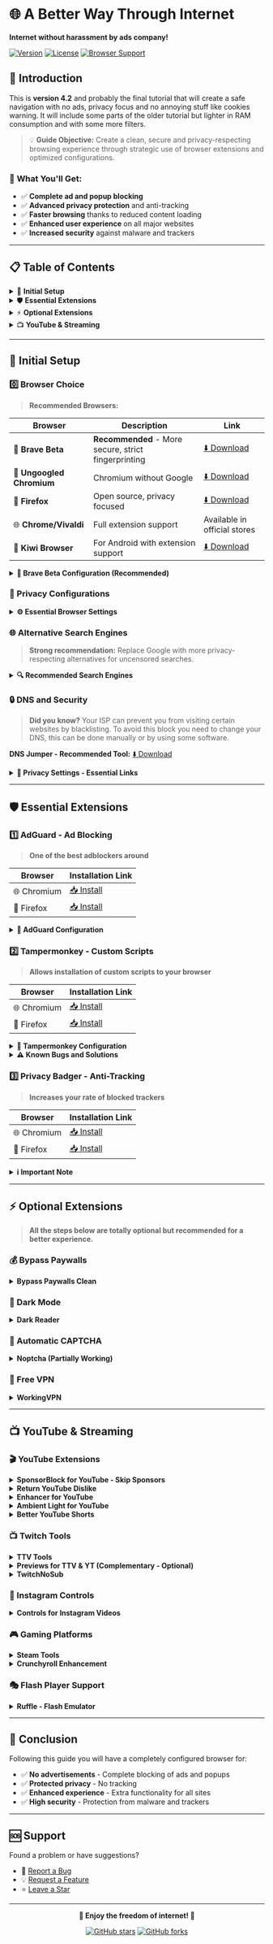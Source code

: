 # 🌐 A Better Way Through Internet
**Internet without harassment by ads company!**

[![Version](https://img.shields.io/badge/Version-4.2-blue.svg)](https://github.com/Luke0094/A-Better-Way-Through-Internet)
[![License](https://img.shields.io/badge/License-MIT-green.svg)](LICENSE)
[![Browser Support](https://img.shields.io/badge/Support-Chrome%2C%20Firefox%2C%20Brave-orange.svg)](README.md)

## 📖 Introduction

This is **version 4.2** and probably the final tutorial that will create a safe navigation with no ads, privacy focus and no annoying stuff like cookies warning. It will include some parts of the older tutorial but lighter in RAM consumption and with some more filters.

> 💡 **Guide Objective:** Create a clean, secure and privacy-respecting browsing experience through strategic use of browser extensions and optimized configurations.

### 🎯 **What You'll Get:**
- ✅ **Complete ad and popup blocking** 
- ✅ **Advanced privacy protection** and anti-tracking
- ✅ **Faster browsing** thanks to reduced content loading
- ✅ **Enhanced user experience** on all major websites
- ✅ **Increased security** against malware and trackers

---

## 📋 Table of Contents

<details>
<summary>🎯 <strong>Initial Setup</strong></summary>

- [0️⃣ Browser Choice](#0️⃣-browser-choice)
- [🔧 Privacy Configurations](#🔧-privacy-configurations)
- [🌐 Alternative Search Engines](#🌐-alternative-search-engines)
- [🔒 DNS and Security](#🔒-dns-and-security)

</details>

<details>
<summary>🛡️ <strong>Essential Extensions</strong></summary>

- [1️⃣ AdGuard - Ad Blocking](#1️⃣-adguard---ad-blocking)
- [2️⃣ Tampermonkey - Custom Scripts](#2️⃣-tampermonkey---custom-scripts)
- [3️⃣ Privacy Badger - Anti-Tracking](#3️⃣-privacy-badger---anti-tracking)

</details>

<details>
<summary>⚡ <strong>Optional Extensions</strong></summary>

- [💰 Bypass Paywalls](#💰-bypass-paywalls)
- [🌙 Dark Mode](#🌙-dark-mode)
- [🤖 Automatic CAPTCHA](#🤖-automatic-captcha)
- [🔐 Free VPN](#🔐-free-vpn)

</details>

<details>
<summary>📺 <strong>YouTube & Streaming</strong></summary>

- [🎬 YouTube Extensions](#🎬-youtube-extensions)
- [📺 Twitch Tools](#📺-twitch-tools)
- [📱 Instagram Controls](#📱-instagram-controls)
- [🎮 Gaming Platforms](#🎮-gaming-platforms)
- [🎭 Flash Player Support](#🎭-flash-player-support)

</details>

---

## 🎯 Initial Setup

### 0️⃣ Browser Choice

> **Recommended Browsers:**

| Browser | Description | Link |
|---------|-------------|------|
| 🦁 **Brave Beta** | **Recommended** - More secure, strict fingerprinting | [⬇️ Download](https://brave.com/download-beta/) |
| 🔧 **Ungoogled Chromium** | Chromium without Google | [⬇️ Download](https://ungoogled-software.github.io/) |
| 🦊 **Firefox** | Open source, privacy focused | [⬇️ Download](https://firefox.com/) |
| 🌐 **Chrome/Vivaldi** | Full extension support | Available in official stores |
| 🥝 **Kiwi Browser** | For Android with extension support | [⬇️ Download](https://play.google.com/store/apps/details?id=com.kiwibrowser.browser) |

<details>
<summary><strong>📱 Brave Beta Configuration (Recommended)</strong></summary>

If you choose **Brave Beta** (highly recommended):

1. **Settings → Protection:**
   - Set fingerprint to "Strict" *(note: this choice is no longer available)*
   - If you're not getting access to some websites, you can always disable a specific one by clicking the orange lion head 🦁 on the right of the URL search bar

2. **Settings → Privacy:**
   - You can also disable some annoyance features like anonymous stats

**For Android TV:** You most probably will need a USB mouse for optimal navigation.

**Note:** Check for APK if Kiwi Browser is not available in your region.

</details>

### 🔧 Privacy Configurations

<details>
<summary><strong>⚙️ Essential Browser Settings</strong></summary>

**Mandatory configurations for all browsers:**
- ✅ **Block third-party cookies** (Privacy and Security → Cookies)
- ✅ **Force HTTPS connections** (Security → Secure connections)
- ✅ **Disable fingerprinting** when possible
- ✅ **Block trackers and ads** natively

**Important point:** These configurations are fundamental for secure browsing and should be applied regardless of the browser chosen. All the steps below will be a good point to block any 3rd party cookies from your browser (check your settings and search for Privacy and Security) and block any connection that does not come with HTTPS.

</details>

### 🌐 Alternative Search Engines

> **Strong recommendation:** Replace Google with more privacy-respecting alternatives for uncensored searches.

<details>
<summary><strong>🔍 Recommended Search Engines</strong></summary>

| Engine | Features | URL Query | Registration |
|--------|----------|-----------|--------------|
| 🔍 **Presearch** | **Recommended** - Uncensored searches | `https://presearch.com/search?q=%s` | Not necessary |
| 🔎 **SearXNG (ETSI)** | Open source, completely private | `https://etsi.me/search?q=%s` | Not required |

**How to change search engine:**
1. Go to browser settings
2. Look for "Search Engine" 
3. Add new custom search engine
4. Paste the URL query of chosen engine
5. Set as default

Furthermore, I can recommend you to use [https://presearch.com](https://presearch.com) as your default search engine instead of Google due to better uncensored searches (you don't need to sign up).

</details>

### 🔒 DNS and Security

> **Did you know?** Your ISP can prevent you from visiting certain websites by blacklisting. To avoid this block you need to change your DNS, this can be done manually or by using some software.

**DNS Jumper - Recommended Tool:** [⬇️ Download](https://github.com/Luke0094/A-Better-Way-Through-Internet/files/13196421/DnsJumper.2.2.zip)

<details>
<summary><strong>🔐 Privacy Settings - Essential Links</strong></summary>

**Essential configurations for services you already use:**

| Service | Description | Link | Importance |
|---------|-------------|------|------------|
| 🗂️ **Google Privacy** | Disable all Google tracking | [⚙️ Configure](https://myaccount.google.com/data-and-privacy) | 🔴 Critical |
| 📦 **Amazon Privacy** | Alexa/Amazon settings | [⚙️ Configure](https://www.amazon.com/alexa-privacy/apd/myad) | 🟡 Important |
| 🇪🇺 **EU Privacy** | Personalized advertising control EU | [⚙️ Configure](https://www.youronlinechoices.com) | 🟡 EU Only |

**Important:** If you still want to use your Google account (Chrome, YouTube, Drive, etc.) make sure to check the following link and disable everything you are not comfortable with. Same goes with Amazon services.

**If you live in the EU** make sure also to check the EU Privacy link above.

</details>

---

## 🛡️ Essential Extensions

### 1️⃣ AdGuard - Ad Blocking

> **One of the best adblockers around**

| Browser | Installation Link |
|---------|-------------------|
| 🌐 Chromium | [📥 Install](https://chrome.google.com/webstore/detail/adguard-adblocker/bgnkhhnnamicmpeenaelnjfhikgbkllg) |
| 🦊 Firefox | [📥 Install](https://addons.mozilla.org/en-US/firefox/addon/adguard-adblocker) |

<details>
<summary><strong>📂 AdGuard Configuration</strong></summary>

**This step will add one of the best adblockers around to your searches.**

**Configuration Steps:**
1. Once installed go to the options by clicking the green shield icon 🛡️ in your extension bar (make sure it's visible)
2. Click "Import settings" (General Settings)
3. Add the attachment below: [⬇️ Download Settings](https://github.com/user-attachments/files/15901576/20240619_152432_adg_ext_settings_4.3.53.zip)

**This step will import custom settings and filters.**

*Remember to extract the ZIP file before importing.*

</details>

### 2️⃣ Tampermonkey - Custom Scripts

> **Allows installation of custom scripts to your browser**

| Browser | Installation Link |
|---------|-------------------|
| 🌐 Chromium | [📥 Install](https://chrome.google.com/webstore/detail/tampermonkey/dhdgffkkebhmkfjojejmpbldmpobfkfo) |
| 🦊 Firefox | [📥 Install](https://addons.mozilla.org/en-US/firefox/addon/tampermonkey) |

<details>
<summary><strong>📂 Tampermonkey Configuration</strong></summary>

**Configuration Steps:**
1. Same as before, click the black/gray icon ⚫ in your extension bar (make sure it is visible)
2. Click "Control panel" and go to "Utility"
3. Click "Import" and add the attachment below: [⬇️ Download Backup](https://github.com/user-attachments/files/15901739/tampermonkey-backup-chrome-2024-06-19T13-41-26-906Z.zip)

**⚠️ Warning:** Last version UPB (4.0) is unstable, don't update it.

**This step will import various user scripts such as "Ultra Popup Blocker" and few other useful ones.**

**What else is included:**
- ✅ AdGuard Extra
- ✅ Bypass All Shortlinks Debloated
- ✅ KAADIVVVV - vvvvid.it Anti-Adblock Killer
- ✅ Netflix Plus (disabled)
- ✅ Netflix UHD (disabled)
- ✅ Simple YouTube Age Restriction Bypass

*Remember to extract the ZIP file before importing.*

</details>

<details>
<summary><strong>⚠️ Known Bugs and Solutions</strong></summary>

**Known Issues:**

**Simple YouTube Age Restriction Bypass** will not work for now, no given information, a workaround can be found following [these instructions](https://github.com/zerodytrash/Simple-YouTube-Age-Restriction-Bypass/issues/255#issuecomment-2439417314)

**Ultra Popup Blocker Issues:** Some websites that depend on pop-ups (usually from Google) may not work correctly with Ultra Popup Blocker enabled (the pop-up warning is half hidden). Here's a list of what I've found out and how to fix:

The easier solution is to click the Tampermonkey icon when you are on the problematic page, click on Ultra Popup Blocker and select "exclude" a certain host, such as:

- **Google Drive:** "exclude drive.google.com"
- **Google Classroom:** "exclude classroom.google.com"
- **Google Remote Desktop:** "exclude remotedesktop.google.com"
- **Coupon websites:** Any coupon websites that will input pop-ups before showing the code, the extension is actually working fine here but you might want to just refresh the page there, otherwise your cookies will be injected with ref codes

</details>

### 3️⃣ Privacy Badger - Anti-Tracking

> **Increases your rate of blocked trackers**

| Browser | Installation Link |
|---------|-------------------|
| 🌐 Chromium | [📥 Install](https://chrome.google.com/webstore/detail/privacy-badger/pkehgijcmpdhfbdbbnkijodmdjhbjlgp) |
| 🦊 Firefox | [📥 Install](https://addons.mozilla.org/en-US/firefox/addon/privacy-badger17/) |

<details>
<summary><strong>ℹ️ Important Note</strong></summary>

**This step will increase your rate of blocked trackers, is a bit redundant with AdGuard but other than blocking few more trackers it will be useful if for whatever reason you have to disable your adblocker.**

**⚠️ NOTE:** Login with social credentials (Google, Apple, etc.) are automatically blocked by this extension. If you wish to enable it, while in that specific page (like Twitter), click on the extension icon (the skunk one 🦨) and allow the specific host (like "accounts.google.com").

</details>

---

## ⚡ Optional Extensions

> **All the steps below are totally optional but recommended for a better experience.**

### 💰 Bypass Paywalls

<details>
<summary><strong>Bypass Paywalls Clean</strong></summary>

*This step is marked as optional due to filters already included inside the AdGuard config, it will however be useful in case you want to have the full list and/or add custom filters.*

| Browser | Installation |
|---------|---------------|
| 🌐 Chromium | [📥 Manual Download](https://github.com/bpc-clone/bpc_updates/releases/tag/latest) |
| 🦊 Firefox | [📖 Instructions](https://github.com/bpc-clone/bypass-paywalls-firefox-clean) |

**Chromium Installation:**
To install this extension on Chromium browser manually you have to first enable the developer options in the extension and then unpack the .zip file with software like WinRAR or 7zip and click on "load unpacked extension", alternatively you can create a .zip containing only the files (without main folder name) and drag and drop this one in the extension page.

**Note:** Unpacked extensions do not have the ability to auto-update themselves, once in a while check their [GitHub](https://github.com/bpc-clone/bypass-paywalls-chrome-clean) for updates.

**This step will grant you the ability to skip certain paywalls based on daily views limit and/or similar issues.**

</details>

### 🌙 Dark Mode

<details>
<summary><strong>Dark Reader</strong></summary>

| Browser | Installation Link |
|---------|-------------------|
| 🌐 Chromium | [📥 Install](https://chrome.google.com/webstore/detail/dark-reader/eimadpbcbfnmbkopoojfekhnkhdbieeh) |
| 🦊 Firefox | [📥 Install](https://addons.mozilla.org/en-US/firefox/addon/darkreader) |

**This step will grant you the ability to set every website to a dark mode, please note that not all websites will be showing correctly.**

</details>

### 🤖 Automatic CAPTCHA

<details>
<summary><strong>Noptcha (Partially Working)</strong></summary>

| Browser | Installation Link |
|---------|-------------------|
| 🌐 Chromium | [📥 Install](https://chrome.google.com/webstore/detail/noptcha-recaptcha-hcaptch/dknlfmjaanfblgfdfebhijalfmhmjjjo) |
| 🦊 Firefox | [📥 Install](https://addons.mozilla.org/en-US/firefox/addon/noptcha) |

*Currently this extension is outdated due to dev disappearance, this extension will still work but only partially.*

**This step will grant you the ability to auto-complete the CAPTCHA around the net automatically, you can customize the behavior under the extension options.**

</details>

### 🔐 Free VPN

<details>
<summary><strong>WorkingVPN</strong></summary>

| Browser | Installation Link |
|---------|-------------------|
| 🌐 Chromium | [📥 Install](https://chrome.google.com/webstore/detail/workingvpn-a-free-vpn-tha/mhngpdlhojliikfknhfaglpnddniijfh) |
| 🦊 Firefox | [📥 Install](https://addons.mozilla.org/en-US/firefox/addon/workingvpn-the-vpn-that-works/) |

**This step will permit you to use a free VPN service without limit, take note that this is not the fastest nor the most secure but will work.**

</details>

---

## 📺 YouTube & Streaming

### 🎬 YouTube Extensions

<details>
<summary><strong>SponsorBlock for YouTube - Skip Sponsors</strong></summary>

| Browser | Installation Link |
|---------|-------------------|
| 🌐 Chromium | [📥 Install](https://chrome.google.com/webstore/detail/sponsorblock-for-youtube/mnjggcdmjocbbbhaepdhchncahnbgone) |
| 🦊 Firefox | [📥 Install](https://addons.mozilla.org/en-US/firefox/addon/sponsorblock) |

**This step will flag portions of certain YouTube videos with sponsor materials and grant you the ability to skip them automatically.**

</details>

<details>
<summary><strong>Return YouTube Dislike</strong></summary>

| Browser | Installation Link |
|---------|-------------------|
| 🌐 Chromium | [📥 Install](https://chrome.google.com/webstore/detail/return-youtube-dislike/gebbhagfogifgggkldgodflihgfeippi) |
| 🦊 Firefox | [📥 Install](https://addons.mozilla.org/en-US/firefox/addon/return-youtube-dislikes) |

**This step will restore the count of dislikes on YouTube videos.**

</details>

<details>
<summary><strong>Enhancer for YouTube</strong></summary>

| Browser | Installation Link |
|---------|-------------------|
| 🌐 Chromium | [📥 Install](https://chrome.google.com/webstore/detail/enhancer-for-youtube/ponfpcnoihfmfllpaingbgckeeldkhle) |
| 🦊 Firefox | [📥 Install](https://addons.mozilla.org/en-US/firefox/addon/enhancer-for-youtube) |

**This step will introduce to YouTube various extra options of customization.**

**Custom Settings:** Here some custom settings that you can easily import (just copy and paste the string inside the .txt file and import it in the extension page): [⬇️ Download Settings](https://github.com/user-attachments/files/16383966/yt.enhancer.zip)

</details>

<details>
<summary><strong>Ambient Light for YouTube</strong></summary>

| Browser | Installation Link |
|---------|-------------------|
| 🌐 Chromium | [📥 Install](https://chrome.google.com/webstore/detail/ambient-light-for-youtube/paponcgjfojgemddooebbgniglhkajkj) |
| 🦊 Firefox | [📥 Install](https://addons.mozilla.org/en-US/firefox/addon/ambient-light-for-youtube) |

**This step will introduce to YouTube better theater mode and ambient light.**

**Custom Settings:** Here some custom settings that you can easily import (after extracting just click the extension icon and import the .json file): [⬇️ Download Settings](https://github.com/Luke0094/A-Better-Way-Through-Internet/files/13492685/ambient-light-for-youtube-settings.zip)

</details>

<details>
<summary><strong>Better YouTube Shorts</strong></summary>

| Browser | Installation Link | Status |
|---------|-------------------|--------|
| 🌐 Chromium | [📥 Install](https://chrome.google.com/webstore/detail/better-youtube-shorts/pehohlhkhbcfdneocgnfbnilppmfncdg) | ⚠️ Outdated |
| 🦊 Firefox | [📥 Install](https://addons.mozilla.org/en-US/firefox/addon/better-youtube-shorts) | ✅ Working |

*Currently the Chromium extension is outdated and dev has disappeared, all features are for now disabled due to recent Manifest v3 update.*

**This step will introduce to YouTube better controls over YouTube Shorts.**

</details>

### 📺 Twitch Tools

<details>
<summary><strong>TTV Tools</strong></summary>

| Browser | Installation Link |
|---------|-------------------|
| 🌐 Chromium | [📥 Install](https://chrome.google.com/webstore/detail/ttv-tools/fcfodihfdbiiogppbnhabkigcdhkhdjd) |
| 🦊 Firefox | [📖 GitHub](https://github.com/ephellon/twitch-tools) |

**This step will introduce to Twitch better controls over Twitch lives.**

**Custom Settings:** Here some custom settings that you can easily import: **4UNAsC** (just click the extension icon, scroll down where there is the input, add the given code and click download)

</details>

<details>
<summary><strong>Previews for TTV & YT (Complementary - Optional)</strong></summary>

| Browser | Installation Link |
|---------|-------------------|
| 🌐 Chromium | [📥 Install](https://chrome.google.com/webstore/detail/previews-for-ttv-yt/hpmbiinljekjjcjgijnlbmgcmoonclah) |
| 🦊 Firefox | [📥 Install](https://addons.mozilla.org/en-US/firefox/addon/previews-for-ttv) |

**This step will introduce to Twitch and partially YouTube better controls over lives.**

</details>

<details>
<summary><strong>TwitchNoSub</strong></summary>

| Browser | Installation |
|---------|---------------|
| 🌐 Chromium | [📥 Manual Download](https://github.com/besuper/TwitchNoSub/releases) |
| 🦊 Firefox | [📖 Instructions](https://github.com/besuper/TwitchNoSub/) |

To install this extension on Chromium browser manually you have to first enable the developer options in the extension and then unpack the .zip file with software like WinRAR or 7zip and click on "load unpacked extension", alternatively you can create a .zip containing only the files (without main folder name) and drag and drop this one in the extension page.

**Note:** Unpacked extensions do not have the ability to auto-update themselves, once in a while check their [GitHub](https://github.com/besuper/TwitchNoSub/) for updates.

**This step will make you able to watch premium VOD from Twitch as free user.**

</details>

### 📱 Instagram Controls

<details>
<summary><strong>Controls for Instagram Videos</strong></summary>

| Browser | Installation Link |
|---------|-------------------|
| 🌐 Chromium | [📥 Install](https://chrome.google.com/webstore/detail/controls-for-instagram-vi/eigfbedabacomcacemdnkelnlhgbiacn) |
| 🦊 Firefox | [📖 Website](https://rehfeld.us/browser-extensions/controls-for-instagram/) |

**This step will introduce to Instagram better controls over reels.**

</details>

### 🎮 Gaming Platforms

<details>
<summary><strong>Steam Tools</strong></summary>

**Augmented Steam:**
| Browser | Installation Link |
|---------|-------------------|
| 🌐 Chromium | [📥 Install](https://chrome.google.com/webstore/detail/augmented-steam/dnhpnfgdlenaccegplpojghhmaamnnfp) |
| 🦊 Firefox | [📥 Install](https://addons.mozilla.org/en-US/firefox/addon/augmented-steam) |

**This step will introduce to Steam more features about bundles and currency over the world.**

**Steam Inventory Helper:**
> ⚠️ **WARNING:** The Chrome extension is requiring way too much auth to work, probably has been breached.

- **Chromium:** *Removed due to suspicious behavior*
- **Firefox:** NOT AVAILABLE, follow dev [website](https://steaminventoryhelper.com/)

*This step will introduce to Steam more features about trades and currency.*

</details>

<details>
<summary><strong>Crunchyroll Enhancement</strong></summary>

**Improve Crunchyroll:**
| Browser | Installation Link |
|---------|-------------------|
| 🌐 Chromium | [📥 Install](https://chrome.google.com/webstore/detail/improve-crunchyroll/elmhfjhlecffodalffipmgpploaihjgh) |
| 🦊 Firefox | [📥 Install](https://addons.mozilla.org/en-US/firefox/addon/improve-crunchyroll) |

**This step will introduce to Crunchyroll various extra options of customization and unlock some of premium features like 1080p view.**

</details>

### 🎭 Flash Player Support

<details>
<summary><strong>Ruffle - Flash Emulator</strong></summary>

| Browser | Installation Link |
|---------|-------------------|
| 🌐 Chromium | [📥 Install](https://chrome.google.com/webstore/detail/ruffle/donbcfbmhbcapadipfkeojnmajbakjdc) |
| 🦊 Firefox | [📥 Install](https://addons.mozilla.org/en-US/firefox/addon/ruffle_rs) |

**This step will restore the possibility to play flash content on your browser.**

</details>

---

## 🎉 Conclusion

Following this guide you will have a completely configured browser for:

- ✅ **No advertisements** - Complete blocking of ads and popups
- ✅ **Protected privacy** - No tracking
- ✅ **Enhanced experience** - Extra functionality for all sites
- ✅ **High security** - Protection from malware and trackers

---

## 🆘 Support

Found a problem or have suggestions? 

- 🐛 [Report a Bug](https://github.com/Luke0094/A-Better-Way-Through-Internet/issues)
- 💡 [Request a Feature](https://github.com/Luke0094/A-Better-Way-Through-Internet/discussions)
- ⭐ [Leave a Star](https://github.com/Luke0094/A-Better-Way-Through-Internet)

---

<div align="center">

**🌟 Enjoy the freedom of internet! 🌟**

[![GitHub stars](https://img.shields.io/github/stars/Luke0094/A-Better-Way-Through-Internet.svg?style=social&label=Star)](https://github.com/Luke0094/A-Better-Way-Through-Internet)
[![GitHub forks](https://img.shields.io/github/forks/Luke0094/A-Better-Way-Through-Internet.svg?style=social&label=Fork)](https://github.com/Luke0094/A-Better-Way-Through-Internet/fork)

</div>
